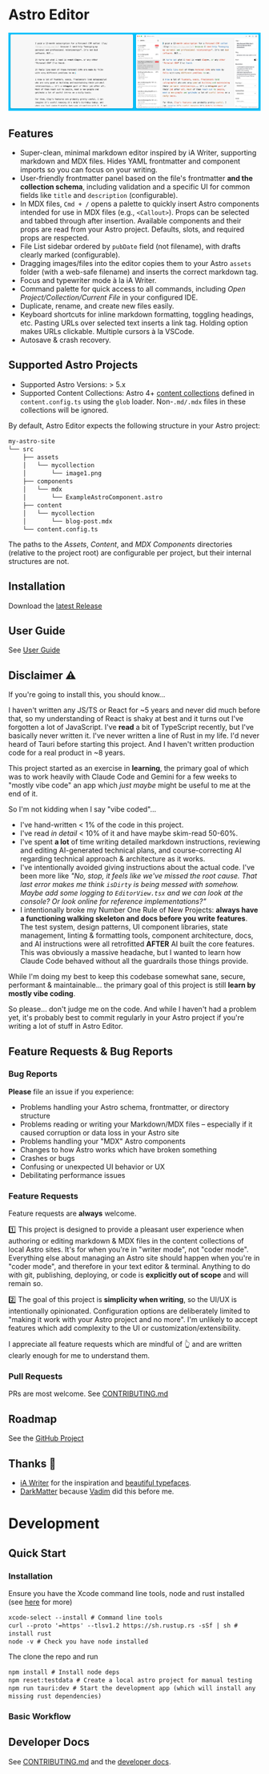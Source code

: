 # Astro Editor

![Screenshots of Astro Editor](docs/assets/header.png)

## Features

- Super-clean, minimal markdown editor inspired by iA Writer, supporting markdown and MDX files. Hides YAML frontmatter and component imports so you can focus on your writing.
- User-friendly frontmatter panel based on the file's frontmatter **and the collection schema**, including validation and a specific UI for common fields like `title` and `description` (configurable).
- In MDX files, `Cmd + /` opens a palette to quickly insert Astro components intended for use in MDX files (e.g., `<Callout>`). Props can be selected and tabbed through after insertion. Available components and their props are read from your Astro project. Defaults, slots, and required props are respected.
- File List sidebar ordered by `pubDate` field (not filename), with drafts clearly marked (configurable).
- Dragging images/files into the editor copies them to your Astro `assets` folder (with a web-safe filename) and inserts the correct markdown tag.
- Focus and typewriter mode à la iA Writer.
- Command palette for quick access to all commands, including _Open Project/Collection/Current File_ in your configured IDE.
- Duplicate, rename, and create new files easily.
- Keyboard shortcuts for inline markdown formatting, toggling headings, etc. Pasting URLs over selected text inserts a link tag. Holding option makes URLs clickable. Multiple cursors à la VSCode.
- Autosave & crash recovery.

## Supported Astro Projects

- Supported Astro Versions: > 5.x
- Supported Content Collections: Astro 4+ [content collections](https://docs.astro.build/en/guides/content-collections/) defined in `content.config.ts` using the `glob` loader. Non-`.md/.mdx` files in these collections will be ignored.

By default, Astro Editor expects the following structure in your Astro project:

```
my-astro-site
└── src
    ├── assets
    │   └── mycollection
    │       └── image1.png
    ├── components
    │   └── mdx
    │       └── ExampleAstroComponent.astro
    ├── content
    │   └── mycollection
    │       └── blog-post.mdx
    └── content.config.ts
```

The paths to the _Assets_, _Content_, and _MDX Components_ directories (relative to the project root) are configurable per project, but their internal structures are not.

## Installation

Download the [latest Release](https://github.com/dannysmith/astro-editor/releases)

## User Guide

See [User Guide](docs/user-guide.md)

## Disclaimer ⚠️

If you're going to install this, you should know...

I haven't written any JS/TS or React for ~5 years and never did much before that, so my understanding of React is shaky at best and it turns out I've forgotten a lot of JavaScript. I've **read** a bit of TypeScript recently, but I've basically never written it. I've never written a line of Rust in my life. I'd never heard of Tauri before starting this project. And I haven't written production code for a real product in ~8 years.

This project started as an exercise in **learning**, the primary goal of which was to work heavily with Claude Code and Gemini for a few weeks to "mostly vibe code" an app which _just maybe_ might be useful to me at the end of it.

So I'm not kidding when I say "vibe coded"...

- I've hand-written < 1% of the code in this project.
- I've read _in detail_ < 10% of it and have maybe skim-read 50-60%.
- I've spent **a lot** of time writing detailed markdown instructions, reviewing and editing AI-generated technical plans, and course-correcting AI regarding technical approach & architecture as it works.
- I've intentionally avoided giving instructions about the actual code. I've been more like _"No, stop, it feels like we've missed the root cause. That last error makes me think `isDirty` is being messed with somehow. Maybe add some logging to `EditorView.tsx` and we can look at the console? Or look online for reference implementations?"_
- I intentionally broke my Number One Rule of New Projects: **always have a functioning walking skeleton and docs before you write features**. The test system, design patterns, UI component libraries, state management, linting & formatting tools, component architecture, docs, and AI instructions were all retrofitted **AFTER** AI built the core features. This was obviously a massive headache, but I wanted to learn how Claude Code behaved without all the guardrails those things provide.

While I'm doing my best to keep this codebase somewhat sane, secure, performant & maintainable... the primary goal of this project is still **learn by mostly vibe coding**.

So please... don't judge me on the code. And while I haven't had a problem yet, it's probably best to commit regularly in your Astro project if you're writing a lot of stuff in Astro Editor.

## Feature Requests & Bug Reports

### Bug Reports

**Please** file an issue if you experience:

- Problems handling your Astro schema, frontmatter, or directory structure
- Problems reading or writing your Markdown/MDX files – especially if it caused corruption or data loss in your Astro site
- Problems handling your "MDX" Astro components
- Changes to how Astro works which have broken something
- Crashes or bugs
- Confusing or unexpected UI behavior or UX
- Debilitating performance issues

### Feature Requests

Feature requests are **always** welcome.

1️⃣ This project is designed to provide a pleasant user experience when authoring or editing markdown & MDX files in the content collections of local Astro sites. It's for when you're in "writer mode", not "coder mode". Everything else about managing an Astro site should happen when you're in "coder mode", and therefore in your text editor & terminal. Anything to do with git, publishing, deploying, or code is **explicitly out of scope** and will remain so.

2️⃣ The goal of this project is **simplicity when writing**, so the UI/UX is intentionally opinionated. Configuration options are deliberately limited to "making it work with your Astro project and no more". I'm unlikely to accept features which add complexity to the UI or customization/extensibility.

I appreciate all feature requests which are mindful of 👆 and are written clearly enough for me to understand them.

### Pull Requests

PRs are most welcome. See [CONTRIBUTING.md](docs/CONTRIBUTING.md)

## Roadmap

See the [GitHub Project](https://github.com/users/dannysmith/projects/5/)

## Thanks 🙏

- [iA Writer](https://ia.net/writer) for the inspiration and [beautiful typefaces](https://github.com/iaolo/iA-Fonts).
- [DarkMatter](https://getdarkmatter.dev/) because [Vadim](https://vadimdemedes.com/) did this before me.

# Development

## Quick Start

### Installation

Ensure you have the Xcode command line tools, node and rust installed (see [here](https://v2.tauri.app/start/prerequisites) for more)

```
xcode-select --install # Command line tools
curl --proto '=https' --tlsv1.2 https://sh.rustup.rs -sSf | sh # install rust
node -v # Check you have node installed
```

The clone the repo and run

```
npm install # Install node deps
npm reset:testdata # Create a local astro project for manual testing
npm run tauri:dev # Start the development app (which will install any missing rust dependencies)
```

### Basic Workflow

## Developer Docs

See [CONTRIBUTING.md](docs/CONTRIBUTING.md) and the [developer docs](docs/developer/).
